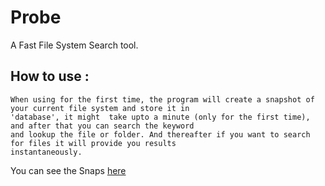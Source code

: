 # Probe
A Fast File System Search tool.


## How to use :
    When using for the first time, the program will create a snapshot of your current file system and store it in
    'database', it might  take upto a minute (only for the first time), and after that you can search the keyword
    and lookup the file or folder. And thereafter if you want to search for files it will provide you results
    instantaneously.


You can see the Snaps [here](https://github.com/darpanpal7/Probe/tree/master/Snaps)
